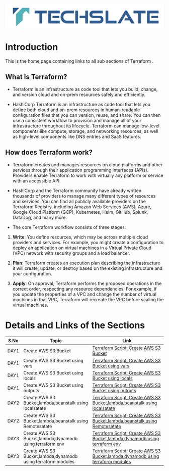 ![TechSlate](../global/images/ts.png)

# Introduction 

This is the home page containing links to all sub sections of Terraform .

## What is Terraform?

- Terraform is an infrastructure as code tool that lets you build, change, and version cloud and on-prem resources safely and efficiently.

- HashiCorp Terraform is an infrastructure as code tool that lets you define both cloud and on-prem resources in human-readable configuration files that you can version, reuse, and share. You can then use a consistent workflow to provision and manage all of your infrastructure throughout its lifecycle. Terraform can manage low-level components like compute, storage, and networking resources, as well as high-level components like DNS entries and SaaS features.

## How does Terraform work?

- Terraform creates and manages resources on cloud platforms and other services through their application programming interfaces (APIs). Providers enable Terraform to work with virtually any platform or service with an accessible API.


- HashiCorp and the Terraform community have already written thousands of providers to manage many different types of resources and services. You can find all publicly available providers on the Terraform Registry, including Amazon Web Services (AWS), Azure, Google Cloud Platform (GCP), Kubernetes, Helm, GitHub, Splunk, DataDog, and many more.

- The core Terraform workflow consists of three stages:

1. **Write**: You define resources, which may be across multiple cloud providers and services. For example, you might create a configuration to deploy an application on virtual machines in a Virtual Private Cloud (VPC) network with security groups and a load balancer.

2. **Plan**: Terraform creates an execution plan describing the infrastructure it will create, update, or destroy based on the existing infrastructure and your configuration.

3. **Apply**: On approval, Terraform performs the proposed operations in the correct order, respecting any resource dependencies. For example, if you update the properties of a VPC and change the number of virtual machines in that VPC, Terraform will recreate the VPC before scaling the virtual machines.







# Details and Links of the Sections 

|S.No                | Topic         | Link |
|----------------    |---------------|-------|
|DAY1| Create AWS S3 Bucket|[Terraform Script: Create AWS S3 Bucket](day1/1a_s3) |
|DAY1| Create AWS S3 Bucket using vars|[Terraform Script: Create AWS S3 Bucket using vars](day1/1b_s3_using_vars) |
|DAY1| Create AWS S3 Bucket using locals|[Terraform Script: Create AWS S3 Bucket using locals](day1/1c_s3_using_locals) |
|DAY1| Create AWS S3 Bucket using outputs|[Terraform Script: Create AWS S3 Bucket using outputs](day1/1d_s3_using_outputs) |
|DAY2| Create AWS S3 Bucket,lambda,beanstalk using localsatate|[Terraform Script: Create AWS S3 Bucket,lambda,beanstalk using localsatate](day2/2a-local-state-file) |
|DAY2| Create AWS S3 Bucket,lambda,beanstalk using Remotesatate|[Terraform Script: Create AWS S3 Bucket,lambda,beanstalk using Remotesatate](day2/2b-remote-state) |
|DAY3| Create AWS S3 Bucket,lambda,dynamodb using terraform env|[Terraform Script: Create AWS S3 Bucket,lambda,dynamodb using terraform env](day3/3a-env) |
|DAY3| Create AWS S3 Bucket,lambda,dynamodb using terraform modules|[Terraform Script: Create AWS S3 Bucket,lambda,dynamodb using terraform modules](day3/3b-modules) |